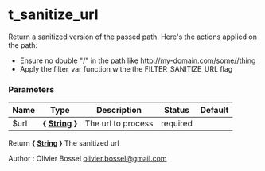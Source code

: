 # t_sanitize_url

Return a sanitized version of the passed path. Here's the actions applied on the path:
- Ensure no double "/" in the path like http://my-domain.com/some//thing
- Apply the filter_var function withe the FILTER_SANITIZE_URL flag


### Parameters
Name  |  Type  |  Description  |  Status  |  Default
------------  |  ------------  |  ------------  |  ------------  |  ------------
$url  |  **{ [String](http://php.net/manual/en/language.types.string.php) }**  |  The url to process  |  required  |

Return **{ [String](http://php.net/manual/en/language.types.string.php) }** The sanitized url

Author : Olivier Bossel [olivier.bossel@gmail.com](mailto:olivier.bossel@gmail.com)